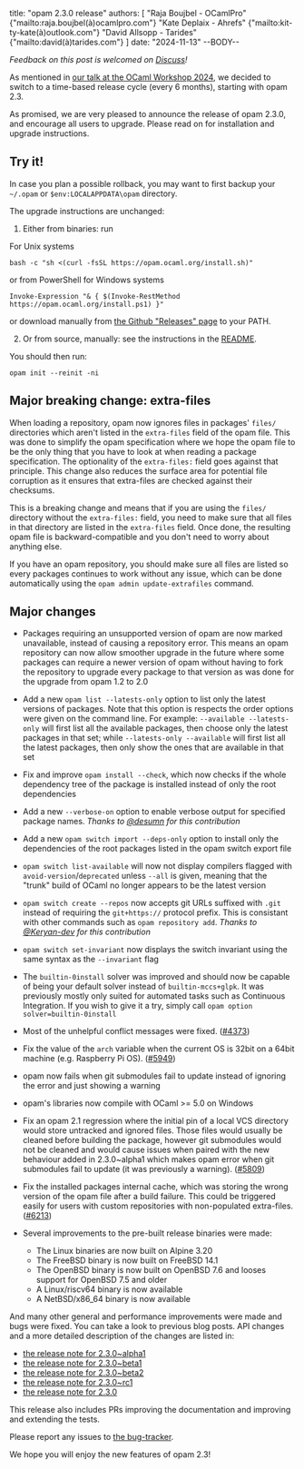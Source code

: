 title: "opam 2.3.0 release"
authors: [
  "Raja Boujbel - OCamlPro" {"mailto:raja.boujbel(à)ocamlpro.com"}
  "Kate Deplaix - Ahrefs" {"mailto:kit-ty-kate(à)outlook.com"}
  "David Allsopp - Tarides" {"mailto:david(à)tarides.com"}
]
date: "2024-11-13"
--BODY--

_Feedback on this post is welcomed on [Discuss](https://discuss.ocaml.org/t/ann-opam-2-3-0-is-out/XXXXXX)!_

As mentioned in [our talk at the OCaml Workshop 2024](https://icfp24.sigplan.org/details/ocaml-2024-papers/10/Opam-2-2-and-beyond),
we decided to switch to a time-based release cycle (every 6 months), starting with opam 2.3.

As promised, we are very pleased to announce the release of opam 2.3.0, and encourage all users to upgrade. Please read on for installation and upgrade instructions.

## Try it!

In case you plan a possible rollback, you may want to first backup your
`~/.opam` or `$env:LOCALAPPDATA\opam` directory.

The upgrade instructions are unchanged:

1. Either from binaries: run

For Unix systems
```
bash -c "sh <(curl -fsSL https://opam.ocaml.org/install.sh)"
```
or from PowerShell for Windows systems
```
Invoke-Expression "& { $(Invoke-RestMethod https://opam.ocaml.org/install.ps1) }"
```
or download manually from [the Github "Releases" page](https://github.com/ocaml/opam/releases/tag/2.3.0) to your PATH.

2. Or from source, manually: see the instructions in the [README](https://github.com/ocaml/opam/tree/2.3.0#compiling-this-repo).


You should then run:
```
opam init --reinit -ni
```

## Major breaking change: extra-files

When loading a repository, opam now ignores files in packages' `files/` directories which aren't listed in the `extra-files` field of the opam file.
This was done to simplify the opam specification where we hope the opam file to be the only thing that you have to look at when reading a package specification. The optionality of the `extra-files:` field goes against that principle. This change also reduces the surface area for potential file corruption as it ensures that extra-files are checked against their checksums.

This is a breaking change and means that if you are using the `files/` directory without the `extra-files:` field, you need to make sure that all files in that directory are listed in the `extra-files` field.
Once done, the resulting opam file is backward-compatible and you don't need to worry about anything else.

If you have an opam repository, you should make sure all files are listed so every packages continues to work without any issue, which can be done automatically using the `opam admin update-extrafiles` command.

## Major changes

* Packages requiring an unsupported version of opam are now marked unavailable, instead of causing a repository error. This means an opam repository can now allow smoother upgrade in the future where some packages can require a newer version of opam without having to fork the repository to upgrade every package to that version as was done for the upgrade from opam 1.2 to 2.0

* Add a new `opam list --latests-only` option to list only the latest versions of packages. Note that this option is respects the order options were given on the command line. For example: `--available --latests-only` will first list all the available packages, then choose only the latest packages in that set; while `--latests-only --available` will first list all the latest packages, then only show the ones that are available in that set

* Fix and improve `opam install --check`, which now checks if the whole dependency tree of the package is installed instead of only the root dependencies

* Add a new `--verbose-on` option to enable verbose output for specified package names. *Thanks to [@desumn](https://github.com/desumn) for this contribution*

* Add a new `opam switch import --deps-only` option to install only the dependencies of the root packages listed in the opam switch export file

* `opam switch list-available` will now not display compilers flagged with `avoid-version`/`deprecated` unless `--all` is given, meaning that the "trunk" build of OCaml no longer appears to be the latest version

* `opam switch create --repos` now accepts git URLs suffixed with `.git` instead of requiring the `git+https://` protocol prefix. This is consistant with other commands such as `opam repository add`. *Thanks to [@Keryan-dev](https://github.com/Keryan-dev) for this contribution*

* `opam switch set-invariant` now displays the switch invariant using the same syntax as the `--invariant` flag

* The `builtin-0install` solver was improved and should now be capable of being your default solver instead of `builtin-mccs+glpk`. It was previously mostly only suited for automated tasks such as Continuous Integration. If you wish to give it a try, simply call `opam option solver=builtin-0install`

* Most of the unhelpful conflict messages were fixed. ([#4373](https://github.com/ocaml/opam/issues/4373))

* Fix the value of the `arch` variable when the current OS is 32bit on a 64bit machine (e.g. Raspberry Pi OS). ([#5949](https://github.com/ocaml/opam/issues/5949))

* opam now fails when git submodules fail to update instead of ignoring the error and just showing a warning

* opam's libraries now compile with OCaml >= 5.0 on Windows

* Fix an opam 2.1 regression where the initial pin of a local VCS directory would store untracked and ignored files.
  Those files would usually be cleaned before building the package, however git submodules would not be cleaned and would cause issues when paired with the new behaviour added in 2.3.0\~alpha1 which makes opam error when git submodules fail to update (it was previously a warning). ([#5809](https://github.com/ocaml/opam/issues/5809))

* Fix the installed packages internal cache, which was storing the wrong version of the opam file after a build failure.
  This could be triggered easily for users with custom repositories with non-populated extra-files. ([#6213](https://github.com/ocaml/opam/pull/6213))

* Several improvements to the pre-built release binaries were made:
  * The Linux binaries are now built on Alpine 3.20
  * The FreeBSD binary is now built on FreeBSD 14.1
  * The OpenBSD binary is now built on OpenBSD 7.6 and looses support for OpenBSD 7.5 and older
  * A Linux/riscv64 binary is now available
  * A NetBSD/x86_64 binary is now available


And many other general and performance improvements were made and bugs were fixed.
You can take a look to previous blog posts.
API changes and a more detailed description of the changes are listed in:
- [the release note for 2.3.0~alpha1](https://github.com/ocaml/opam/releases/tag/2.3.0-alpha1)
- [the release note for 2.3.0~beta1](https://github.com/ocaml/opam/releases/tag/2.3.0-beta1)
- [the release note for 2.3.0~beta2](https://github.com/ocaml/opam/releases/tag/2.3.0-beta2)
- [the release note for 2.3.0~rc1](https://github.com/ocaml/opam/releases/tag/2.3.0-rc1)
- [the release note for 2.3.0](https://github.com/ocaml/opam/releases/tag/2.3.0)

This release also includes PRs improving the documentation and improving
and extending the tests.


Please report any issues to [the bug-tracker](https://github.com/ocaml/opam/issues).

We hope you will enjoy the new features of opam 2.3!
